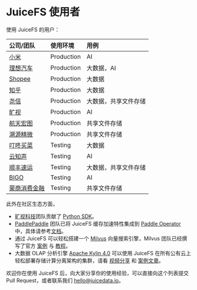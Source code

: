 # JuiceFS 使用者

使用 JuiceFS 的用户：

| 公司/团队                                        | 使用环境   | 用例                 |
| :---                                             | :---       | :---                 |
| [小米](https://www.mi.com)                       | Production | AI                   |
| [理想汽车](https://www.lixiang.com)              | Production | 大数据，AI           |
| [Shopee](https://shopee.com)                     | Production | 大数据               |
| [知乎](https://www.zhihu.com)                    | Production | 大数据               |
| [尧信](https://www.yaoxinhd.com)                 | Production | 大数据，共享文件存储 |
| [旷视](https://megvii.com)                       | Production | AI                   |
| [航天宏图](https://www.piesat.cn)                | Production | 共享文件存储         |
| [溯源精微](http://www.geneway.cn)                | Production | 共享文件存储         |
| [叮咚买菜](https://www.100.me)                   | Testing    | 大数据               |
| [云知声](https://www.unisound.com)               | Testing    | AI                   |
| [顺丰速运](https://www.sf-express.com)           | Testing    | 大数据，共享文件存储 |
| [BIGO](https://bigo.tv)                          | Testing    | AI                   |
| [蒙商消费金融](https://www.mengshangxiaofei.com) | Testing    | 共享文件存储         |

此外在社区生态方面，

- [旷视科技](https://megvii.com)团队贡献了 [Python SDK](https://github.com/megvii-research/juicefs-python)。
- [PaddlePaddle](https://github.com/paddlepaddle/paddle) 团队已将 JuiceFS 缓存加速特性集成到 [Paddle Operator](https://github.com/PaddleFlow/paddle-operator) 中，具体请参考[文档](https://github.com/PaddleFlow/paddle-operator/blob/sampleset/docs/zh_CN/ext-overview.md)。
- 通过 JuiceFS 可以轻松搭建一个 [Milvus](https://milvus.io) 向量搜索引擎，Milvus 团队已经撰写了官方 [案例](https://zilliz.com/blog/building-a-milvus-cluster-based-on-juicefs) 与 [教程](https://tutorials.milvus.io/en-juicefs/index.html?index=..%2F..index#0)。
- 大数据 OLAP 分析引擎 [Apache Kylin 4.0](http://kylin.apache.org) 可以使用 JuiceFS 在所有公有云上轻松部署存储计算分离架构的集群，请看 [视频分享](https://www.bilibili.com/video/BV1c54y1W72S) 和 [案例文章](https://juicefs.com/blog/cn/posts/optimize-kylin-on-juicefs/)。

欢迎你在使用 JuiceFS 后，向大家分享你的使用经验，可以直接向这个列表提交 Pull Request，或者联系我们 hello@juicedata.io。
